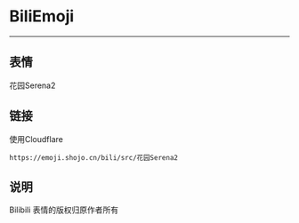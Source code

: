 # BiliEmoji
---
## 表情
花园Serena2
## 链接
使用Cloudflare
```
https://emoji.shojo.cn/bili/src/花园Serena2
```
## 说明
Bilibili 表情的版权归原作者所有

